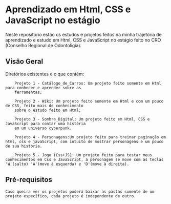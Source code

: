 # Aprendizado em Html, CSS e JavaScript no estágio

Neste repositório estão os estudos e projetos feitos na minha trajetória de aprendizado e
estudo em Html, CSS e JavaScript no estágio feito no CRO (Conselho Regional de Odontoligia).

## Visão Geral


Diretórios existentes e o que contém:

        Projeto 1 - Catálogo_de_Carros: Um projeto feito somente em Html para conhecer e aprender sobre as
        ferramentas;

        Projeto 2 - Wiki: Um projeto feito somente em Html e com um pouco de CSS, feito mais de conhecimento
        sobre o estudo feito em Html;

        Projeto 3 - Sombra_Digital: Um projeto feito em Html, CSS e JavaScript para contar uma história 
        em um universo cyberpunk.

        Projeto 4 - Personagens:Um projeto feito para treinar paginação em html, css e javaScript, com intuito de mostrar personagens e um pouco de sua história.

        Projeto 5 - Jogo (Css+JS): Um projeto feito para testar meus conhecimentos em Css e JavaScript, a personagem se move com as teclas 'W'(salto) 'A'(move à esquerda) e 'D'(move à direita).


## Pré-requisitos

    Caso queira ver os projetos poderá baixar as pastas somente de um projeto específico, cada projeto é independente de outro.

